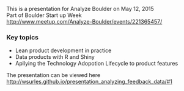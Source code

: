 This is a presentation for Analyze Boulder on May 12, 2015  
Part of Boulder Start up Week  
http://www.meetup.com/Analyze-Boulder/events/221365457/

### Key topics
 - Lean product development in practice
 - Data products with R and Shiny
 - Apllying the Technology Adopotion Lifecycle to product features

The presentation can be viewed here  
http://wsurles.github.io/presentation_analyzing_feedback_data/#1